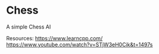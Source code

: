 # Chess
A simple Chess AI 

Resources:
https://www.learncpp.com/ <br>
https://www.youtube.com/watch?v=STjW3eH0Cik&t=1497s
